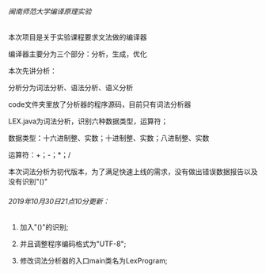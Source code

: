 ###### 闽南师范大学编译原理实验
本次项目是关于实验课程要求文法做的编译器

编译器主要分为三个部分：分析，生成，优化

本次先讲分析：

分析分为词法分析、语法分析、语义分析

code文件夹里放了分析器的程序源码，目前只有词法分析器

LEX.java为词法分析，识别六种数据类型，运算符；

数据类型：十六进制整、实数；十进制整、实数；八进制整、实数

运算符：+；-；*；/

本次词法分析为初代版本，为了满足快速上线的需求，没有做出错误数据报告以及没有识别"()"

###### 2019年10月30日21点10分更新：
1. 加入"()"的识别;

2. 并且调整程序编码格式为"UTF-8";

3. 修改词法分析器的入口main类名为LexProgram;